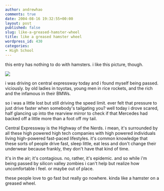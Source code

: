 ```yaml
---
author: andrewhao
comments: true
date: 2004-08-16 19:32:55+00:00
layout: post
published: false
slug: like-a-greased-hamster-wheel
title: like a greased hamster wheel
wordpress_id: 430
categories:
- High School
---
```


this entry has nothing to do with hamsters. i like this picture, though.

![](http://homepage.uibk.ac.at/homepage/c609/c60927/pictures/hamster.jpg)

i was driving on central expressway today and i found myself being passed. viciously. by old ladies in toyotas, young men in rice rockets, and the rich and the infamous in their BMWs.

so i was a little lost but still driving the speed limit. ever felt that pressure to just drive faster when somebody's tailgating you? well today i drove scared, half glancing up into the rearview mirror to check if that Mercedes had backed off a little more than a foot off my tail.

Central Expressway is the Highway of the Nerds. i mean, it's surrounded by all these high powered high tech companies with high powered individuals living high-powered fast-paced lifestyles. it's common knowledge that these sorts of people drive fast, sleep little, eat less and don't change their underwear because frankly, they don't have that kind of time.

it's in the air; it's contagious. no, rather, it's epidemic. and so while i'm being passed by silicon valley zombies i can't help but realize how uncomfortable i feel. or maybe out of place.

these people love to go fast but really go nowhere.  kinda like a hamster on a greased wheel.
